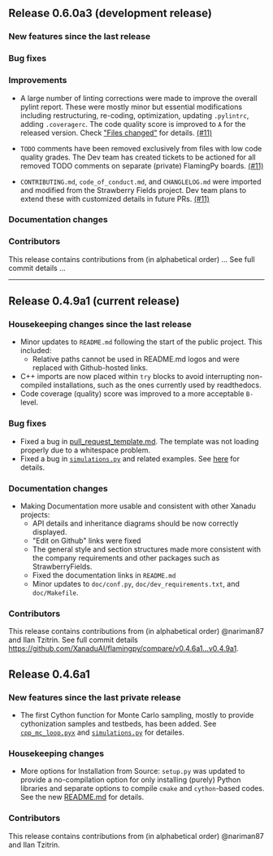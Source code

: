 ## Release 0.6.0a3 (development release)

### New features since the last release

### Bug fixes

### Improvements

* A large number of linting corrections were made to improve the overall pylint report. These were mostly minor but essential modifications including restructuring, re-coding, optimization, updating `.pylintrc`, adding `.coveragerc`. The code quality score is improved to `A` for the released version. Check ["Files changed"](https://github.com/XanaduAI/flamingpy/pull/11/files) for details. [(#11)](https://github.com/XanaduAI/flamingpy/pull/11)

* `TODO` comments have been removed exclusively from files with low code quality grades. The Dev team has created tickets to be actioned for all removed TODO comments on separate (private) FlamingPy boards. [(#11)](https://github.com/XanaduAI/flamingpy/pull/11)

* `CONTRIBUTING.md`, `code_of_conduct.md`, and `CHANGLELOG.md` were imported and modified from the Strawberry Fields project. Dev team plans to extend these with customized details in future PRs. [(#11)](https://github.com/XanaduAI/flamingpy/pull/11)

### Documentation changes

### Contributors

This release contains contributions from (in alphabetical order) ... See full commit details ...

---

## Release 0.4.9a1 (current release)

<h3>Housekeeping changes since the last release</h3>

* Minor updates to `README.md` following the start of the public project. This included:
   * Relative paths cannot be used in README.md logos and were replaced with Github-hosted links.
* C++ imports are now placed within `try` blocks to avoid interrupting non-compiled installations, such as the ones currently used by readthedocs.
* Code coverage (quality) score was improved to a more acceptable `B-` level.

### Bug fixes

* Fixed a bug in [pull_request_template.md](https://github.com/XanaduAI/flamingpy/pull/2/commits/e30f2cb65daffece08b193ffc4b8fe7a8d90b90e). The template was not loading properly due to a whitespace problem.
* Fixed a bug in [`simulations.py`](flamingpy/simulations.py) and related examples. See [here](https://github.com/XanaduAI/flamingpy/commit/771b0e66e5471c3696ac2e779a2df1cc49e5e684) for details.

### Documentation changes

* Making Documentation more usable and consistent with other Xanadu projects:
   * API details and inheritance diagrams should be now correctly displayed.
   * "Edit on Github" links were fixed
   * The general style and section structures made more consistent with the company requirements and other packages such as StrawberryFields.
   * Fixed the documentation links in `README.md`
   * Minor updates to `doc/conf.py`, `doc/dev_requirements.txt`, and `doc/Makefile`. 

<h3>Contributors</h3>

This release contains contributions from (in alphabetical order) @nariman87 and Ilan Tzitrin. See full commit details https://github.com/XanaduAI/flamingpy/compare/v0.4.6a1...v0.4.9a1.

## Release 0.4.6a1

### New features since the last private release

* The first Cython function for Monte Carlo sampling, mostly to provide cythonization samples and testbeds, has been added. See [`cpp_mc_loop.pyx`](flamingpy/cpp/cpp_mc_loop.pyx) and [`simulations.py`](flamingpy/benchmarks/simulations.py) for detailes.

<h3>Housekeeping changes</h3>

* More options for Installation from Source: 
`setup.py` was updated to provide a no-compilation option for only installing (purely) Python libraries and separate options to compile `cmake` and `cython`-based codes. See the new [README.md](https://github.com/XanaduAI/ft-stack/blob/mc-cpp/README.md) for details.

<h3>Contributors</h3>

This release contains contributions from (in alphabetical order) @nariman87 and Ilan Tzitrin.
